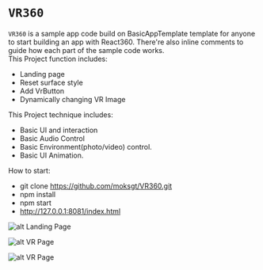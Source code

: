 # `VR360`

`VR360` is a sample app code build on BasicAppTemplate template for anyone to start building an app with React360.
There're also inline comments to guide how each part of the sample code works.   
This Project function includes:
- Landing page
- Reset surface style
- Add VrButton
- Dynamically changing VR Image


This Project technique includes:
- Basic UI and interaction
- Basic Audio Control
- Basic Environment(photo/video) control.
- Basic UI Animation.

How to start:

- git clone https://github.com/moksgt/VR360.git
- npm install
- npm start
- http://127.0.0.1:8081/index.html

![alt Landing Page](http://moks-bucket.oss-cn-shanghai.aliyuncs.com/public/vr360/Screen%20Shot%202020-03-11%20at%207.47.53%20PM.png?x-oss-process=image/rotate,0/resize,p_50)


![alt VR Page](http://moks-bucket.oss-cn-shanghai.aliyuncs.com/public/vr360/Screen%20Shot%202020-03-11%20at%207.24.00%20PM.png?x-oss-process=image/rotate,0/resize,p_50)

![alt VR Page](http://moks-bucket.oss-cn-shanghai.aliyuncs.com/public/vr360/Screen%20Shot%202020-03-11%20at%207.24.29%20PM.png?x-oss-process=image/rotate,0/resize,p_50)




